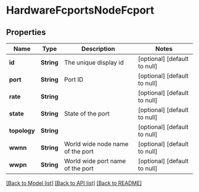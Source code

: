 # HardwareFcportsNodeFcport

## Properties
Name | Type | Description | Notes
------------ | ------------- | ------------- | -------------
**id** | **String** | The unique display id | [optional] [default to null]
**port** | **String** | Port ID | [optional] [default to null]
**rate** | **String** |  | [optional] [default to null]
**state** | **String** | State of the port | [optional] [default to null]
**topology** | **String** |  | [optional] [default to null]
**wwnn** | **String** | World wide node name of the port | [optional] [default to null]
**wwpn** | **String** | World wide port name of the port | [optional] [default to null]

[[Back to Model list]](../README.md#documentation-for-models) [[Back to API list]](../README.md#documentation-for-api-endpoints) [[Back to README]](../README.md)


